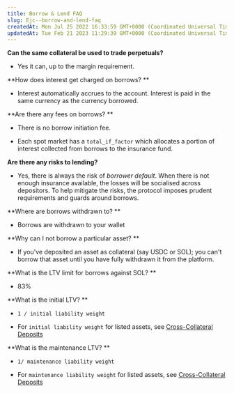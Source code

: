 ```yaml
---
title: Borrow & Lend FAQ
slug: Ejc--borrow-and-lend-faq
createdAt: Mon Jul 25 2022 16:33:59 GMT+0000 (Coordinated Universal Time)
updatedAt: Tue Feb 21 2023 11:29:39 GMT+0000 (Coordinated Universal Time)
---
```


**Can the same collateral be used to trade perpetuals?**

*   Yes it can, up to the margin requirement.

**How does interest get charged on borrows? **

*   Interest automatically accrues to the account. Interest is paid in the same currency as the currency borrowed.

**Are there any fees on borrows? **

*   There is no borrow initiation fee.

*   Each spot market has a `total_if_factor` which allocates a portion of interest collected from borrows to the insurance fund.

**Are there any risks to lending?**

*   Yes, there is always the risk of *borrower default*. When there is not enough insurance available, the losses will be socialised across depositors. To help mitigate the risks, the protocol imposes prudent requirements and guards around borrows.

**Where are borrows withdrawn to? **

*   Borrows are withdrawn to your wallet

**Why can I not borrow a particular asset? **

*   If you've deposited an asset as collateral (say USDC or SOL); you can't borrow that asset until you have fully withdrawn it from the platform.&#x20;

**What is the LTV limit for borrows against SOL? **

*   83%&#x20;

**What is the initial LTV? **

*   `1 / initial liability weight`

*   For `initial liability weight` for listed assets, see [Cross-Collateral Deposits](<../Getting Started/4 Cross-Collateral Deposits>)&#x20;

**What is the maintenance LTV? **

*   `1/ maintenance liability weight`

*   For `maintenance liability weight` for listed assets, see [Cross-Collateral Deposits](<../Getting Started/4 Cross-Collateral Deposits>)&#x20;

